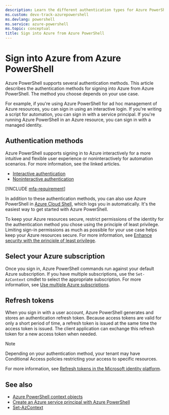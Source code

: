 ```yaml
---
description: Learn the different authentication types for Azure PowerShell. Sign in interactively, with a service principal, or with managed identities for Azure resources.
ms.custom: devx-track-azurepowershell
ms.devlang: powershell
ms.service: azure-powershell
ms.topic: conceptual
title: Sign into Azure from Azure PowerShell
---
```


# Sign into Azure from Azure PowerShell

Azure PowerShell supports several authentication methods. This article describes the authentication
methods for signing into Azure from Azure PowerShell. The method you choose depends on your use
case.

For example, if you're using Azure PowerShell for ad hoc management of Azure resources, you can sign
in using an interactive login. If you're writing a script for automation, you can sign in with a
service principal. If you're running Azure PowerShell in an Azure resource, you can sign in with a
managed identity.

## Authentication methods

Azure PowerShell supports signing in to Azure interactively for a more intuitive and flexible user
experience or noninteractively for automation scenarios. For more information, see the linked
articles.

- [Interactive authentication][authenticate-interactive]
- [Noninteractive authentication][authenticate-noninteractive]

[!INCLUDE [mfa-requirement](../../includes/mfa-requirement.md)]

In addition to these authentication methods, you can also use Azure PowerShell in
[Azure Cloud Shell][azure-cloud-shell], which logs you in automatically. It's the easiest way to get
started with Azure PowerShell.

To keep your Azure resources secure, restrict permissions of the identity for the authentication
method you chose using the principle of least privilege. Limiting sign-in permissions as much as
possible for your use case helps keep your Azure resources secure. For more information, see
[Enhance security with the principle of least privilege][principle-of-least-privilege].

## Select your Azure subscription

Once you sign in, Azure PowerShell commands run against your default Azure subscription. If you have
multiple subscriptions, use the `Set-AzContext` cmdlet to select the appropriate subscription. For
more information, see [Use multiple Azure subscriptions][use-multiple-subscriptions].

## Refresh tokens

When you sign in with a user account, Azure PowerShell generates and stores an authentication
refresh token. Because access tokens are valid for only a short period of time, a refresh token is
issued at the same time the access token is issued. The client application can exchange this refresh
token for a new access token when needed.

> [!NOTE]
> Depending on your authentication method, your tenant may have Conditional Access policies
> restricting your access to specific resources.

For more information, see [Refresh tokens in the Microsoft identity platform][refresh-tokens].

## See also

- [Azure PowerShell context objects](context-persistence.md)
- [Create an Azure service principal with Azure PowerShell](create-azure-service-principal-azureps.md)
- [Set-AzContext][set-azcontext]

<!-- link references -->

[azure-cloud-shell]: /azure/cloud-shell/overview
[authenticate-interactive]: authenticate-interactive.md
[authenticate-noninteractive]: authenticate-noninteractive.md
[principle-of-least-privilege]: /entra/identity-platform/secure-least-privileged-access
[use-multiple-subscriptions]: /powershell/azure/manage-subscriptions-azureps
[set-azcontext]: /powershell/module/az.accounts/set-azcontext
[refresh-tokens]: /entra/identity-platform/refresh-tokens
